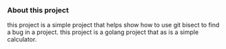 

### About  this project

this project is a simple project that helps show how to use git bisect to find a bug in a project. 
this project is a golang project that as is a simple calculator.
